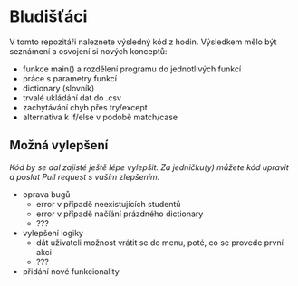 # Bludišťáci

V tomto repozitáři naleznete výsledný kód z hodin.
Výsledkem mělo být seznámení a osvojení si nových konceptů:

-   funkce main() a rozdělení programu do jednotlivých funkcí
-   práce s parametry funkcí
-   dictionary (slovník)
-   trvalé ukládání dat do .csv
-   zachytávání chyb přes try/except
-   alternativa k if/else v podobě match/case

## Možná vylepšení

_Kód by se dal zajisté ještě lépe vylepšit. Za jedničku(y) můžete kód upravit a poslat Pull request s vaším zlepšením._

-   oprava bugů
    -   error v případě neexistujících studentů
    -   error v případě načíání prázdného dictionary
    -   ???
-   vylepšení logiky
    -   dát uživateli možnost vrátit se do menu, poté, co se provede první akci
    -   ???
-   přidání nové funkcionality

